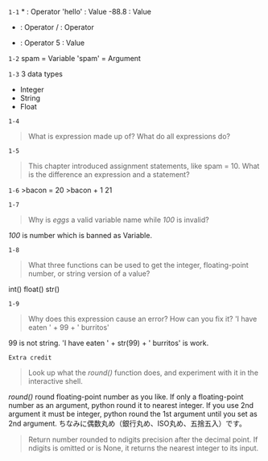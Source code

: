 `1-1`
\* : Operator
'hello' : Value
-88.8 : Value
- : Operator
/ : Operator
+ : Operator
5 : Value

`1-2`
spam = Variable
'spam' = Argument

`1-3`
3 data types
  * Integer
  * String
  * Float

`1-4`
>What is expression made up of? What do all expressions do?



`1-5`
>This chapter introduced assignment statements, like spam = 10.
What is the difference an expression and a statement?

`1-6`
\>bacon = 20
\>bacon + 1
21

`1-7`
>Why is *eggs* a valid variable name while *100* is invalid?

*100* is number which is banned as Variable.

`1-8`
>What three functions can be used to get the integer, floating-point number, or string version of a value?

int()
float()
str()

`1-9`
>Why does this expression cause an error? How can you fix it?
> 'I have  eaten ' + 99 + ' burritos'

99 is not string.
'I have eaten ' + str(99) + ' burritos' is work.

`Extra credit`
>Look up what the *round()* function does, and experiment with it in the interactive shell.

*round()* round floating-point number as you like.
If only a floating-point number as an argument, python round it to nearest integer.
If you use 2nd argument it must be integer, python round the 1st argument until you set as 2nd argument.
ちなみに偶数丸め（銀行丸め、ISO丸め、五捨五入）です。
>Return number rounded to ndigits precision after the decimal point. If ndigits is omitted or is None, it returns the nearest integer to its input.

